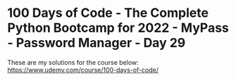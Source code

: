 # 100 Days of Code - The Complete Python Bootcamp for 2022 - MyPass - Password Manager - Day 29

These are my solutions for the course below:<br>
https://www.udemy.com/course/100-days-of-code/<br>
